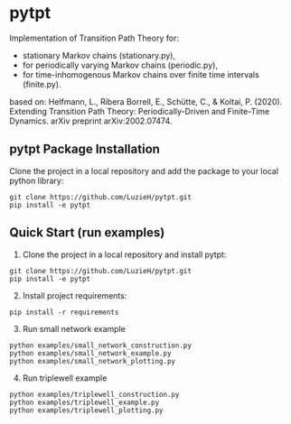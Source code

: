 ﻿# pytpt

Implementation of Transition Path Theory for:
- stationary Markov chains (stationary.py),
- for periodically varying Markov chains (periodic.py),
- for time-inhomogenous Markov chains over finite time intervals (finite.py).

based on: 
Helfmann, L., Ribera Borrell, E., Schütte, C., & Koltai, P. (2020). Extending Transition Path Theory: Periodically-Driven and Finite-Time Dynamics. arXiv preprint arXiv:2002.07474.

## pytpt Package Installation
Clone the project in a local repository and add the package to your local python library:
```
git clone https://github.com/LuzieH/pytpt.git
pip install -e pytpt
```
 
## Quick Start (run examples)
1. Clone the project in a local repository and install pytpt:
```
git clone https://github.com/LuzieH/pytpt.git
pip install -e pytpt
```
2. Install project requirements:
```
pip install -r requirements
```
3. Run small network example
```
python examples/small_network_construction.py
python examples/small_network_example.py
python examples/small_network_plotting.py
``` 
4. Run triplewell example
```
python examples/triplewell_construction.py
python examples/triplewell_example.py
python examples/triplewell_plotting.py
``` 
